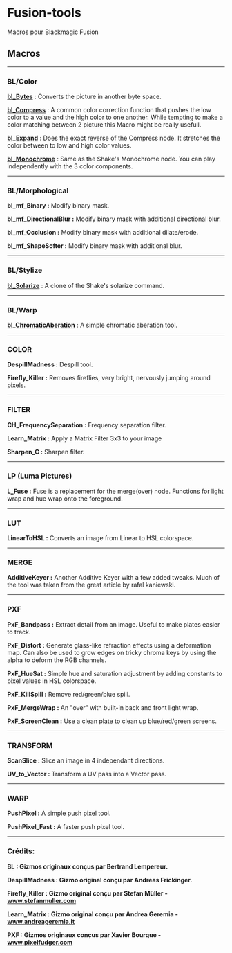 # Fusion-tools
 Macros pour Blackmagic Fusion


 ## Macros

--------------------------------------------------------------------------------------------------------------

### BL/Color
**[bl_Bytes](/Macros/BL/Color/bl_Bytes)** : Converts the picture in another byte space. 

**[bl_Compress](/Macros/BL/Color/bl_Compress)** : A common color correction function that pushes the low color to a value and the high color to one another. While tempting to make a color matching between 2 picture this Macro might be really usefull.

**[bl_Expand](/Macros/BL/Color/bl_Expand)** : Does the exact reverse of the Compress node. It stretches the color between to low and high color values.

**[bl_Monochrome](/Macros/BL/Color/bl_Monochrome)** : Same as the Shake's Monochrome node. You can play independently with the 3 color components.

--------------------------------------------------------------------------------------------------------------

### BL/Morphological
**bl_mf_Binary :** Modify binary mask.

**bl_mf_DirectionalBlur :** Modify binary mask with additional directional blur.

**bl_mf_Occlusion :** Modify binary mask with additional dilate/erode.

**bl_mf_ShapeSofter :** Modify binary mask with additional blur.

--------------------------------------------------------------------------------------------------------------

### BL/Stylize
**[bl_Solarize](/Macros/BL/Stylize/bl_Solarize)** : A clone of the Shake's solarize command.

--------------------------------------------------------------------------------------------------------------

### BL/Warp
**[bl_ChromaticAberation](/Macros/BL/Warp/bl_ChromaticAberation)** : A simple chromatic aberation tool.

--------------------------------------------------------------------------------------------------------------

### COLOR

**DespillMadness :**
Despill tool.

**Firefly_Killer :**
Removes fireflies, very bright, nervously jumping around pixels.

--------------------------------------------------------------------------------------------------------------

### FILTER
**CH_FrequencySeparation :**
Frequency separation filter.

**Learn_Matrix :**
Apply a Matrix Filter 3x3 to your image

**Sharpen_C :**
Sharpen filter.

--------------------------------------------------------------------------------------------------------------

### LP (Luma Pictures)
**L_Fuse :**
Fuse is a replacement for the merge(over) node. Functions for light wrap and hue wrap onto the foreground.

--------------------------------------------------------------------------------------------------------------

### LUT
**LinearToHSL :**
Converts an image from Linear to HSL colorspace.

--------------------------------------------------------------------------------------------------------------

### MERGE
**AdditiveKeyer :**
Another Additive Keyer with a few added tweaks. Much of the tool was taken from the great article by rafal kaniewski.

--------------------------------------------------------------------------------------------------------------

### PXF
**PxF_Bandpass :**
Extract detail from an image. Useful to make plates easier to track.

**PxF_Distort :**
Generate glass-like refraction effects using a deformation map. Can also be used to grow edges on tricky chroma keys by using the alpha to deform the RGB channels. 

**PxF_HueSat :**
Simple hue and saturation adjustment by adding constants to pixel values in HSL colorspace.

**PxF_KillSpill :**
Remove red/green/blue spill.

**PxF_MergeWrap :**
An "over" with built-in back and front light wrap.

**PxF_ScreenClean :**
Use a clean plate to clean up blue/red/green screens.

--------------------------------------------------------------------------------------------------------------

### TRANSFORM
**ScanSlice :**
Slice an image in 4 independant directions.

**UV_to_Vector :**
Transform a UV pass into a Vector pass.

--------------------------------------------------------------------------------------------------------------

### WARP
**PushPixel :**
A simple push pixel tool.

**PushPixel_Fast :**
A faster push pixel tool.

--------------------------------------------------------------------------------------------------------------

### Crédits:

**BL : Gizmos originaux conçus par Bertrand Lempereur.**

**DespillMadness : Gizmo original conçu par Andreas Frickinger.**

**Firefly_Killer : Gizmo original conçu par Stefan Müller - www.stefanmuller.com**

**Learn_Matrix : Gizmo original conçu par Andrea Geremia - www.andreageremia.it**

**PXF : Gizmos originaux conçus par Xavier Bourque - www.pixelfudger.com**

